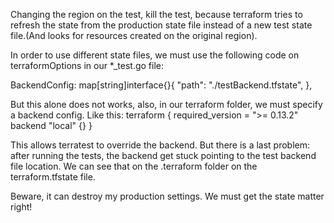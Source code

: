 Changing the region on the test, kill the test, because terraform tries to refresh the state from the production state file instead of a new test state file.(And looks for resources created on the original region).

In order to use different state files, we must use the following code on terraformOptions in our *_test.go file:

BackendConfig: map[string]interface{}{
			"path": "./testBackend.tfstate",
		},


But this alone does not works, also, in our terraform folder, we must specify a backend config. Like this:
terraform {
  required_version = ">= 0.13.2"
  backend "local" {}
}

This allows terratest to override the backend.
But there is a last problem: after running the tests, the backend get stuck pointing to the test backend file location.
We can see that on the .terraform folder on the terraform.tfstate file.

Beware, it can destroy my production settings. We must get the state matter right!